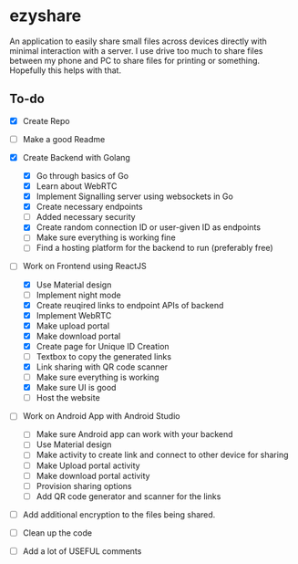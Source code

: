 # ezyshare

An application to easily share small files across devices directly with minimal interaction with a server.
I use drive too much to share files between my phone and PC to share files for printing or something. Hopefully this helps with that.

## To-do

- [x] Create Repo 
- [ ] Make a good Readme
- [x] Create Backend with Golang
  - [x] Go through basics of Go
  - [x] Learn about WebRTC
  - [x] Implement Signalling server using websockets in Go
  - [x] Create necessary endpoints
  - [ ] Added necessary security
  - [x] Create random connection ID or user-given ID as endpoints
  - [ ] Make sure everything is working fine
  - [ ] Find a hosting platform for the backend to run (preferably free)
- [ ] Work on Frontend using ReactJS
  - [x] Use Material design
  - [ ] Implement night mode
  - [x] Create reuqired links to endpoint APIs of backend
  - [x] Implement WebRTC
  - [x] Make upload portal
  - [x] Make download portal
  - [x] Create page for Unique ID Creation
  - [ ] Textbox to copy the generated links
  - [x] Link sharing with QR code scanner
  - [ ] Make sure everything is working
  - [x] Make sure UI is good
  - [ ] Host the website
- [ ] Work on Android App with Android Studio
  - [ ] Make sure Android app can work with your backend
  - [ ] Use Material design
  - [ ] Make activity to create link and connect to other device for sharing
  - [ ] Make Upload portal activity
  - [ ] Make download portal activity
  - [ ] Provision sharing options
  - [ ] Add QR code generator and scanner for the links
- [ ] Add additional encryption to the files being shared.
- [ ] Clean up the code
- [ ] Add a lot of USEFUL comments
  